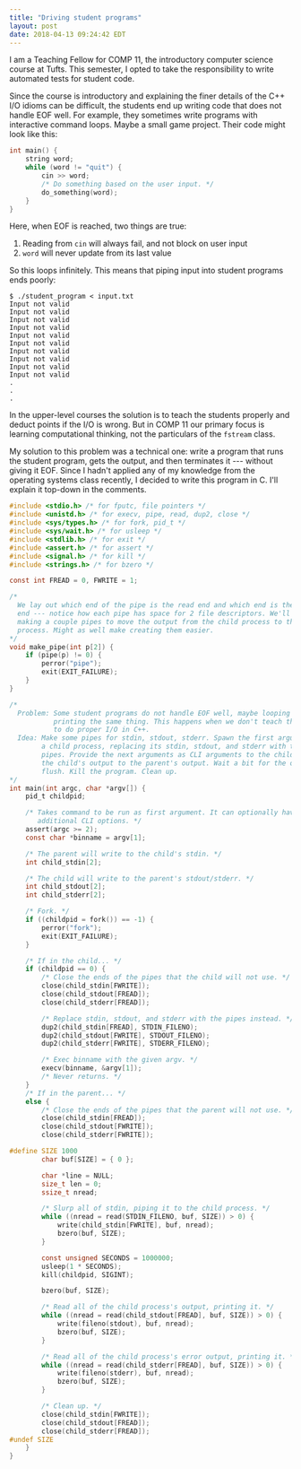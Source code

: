 ```yaml
---
title: "Driving student programs"
layout: post
date: 2018-04-13 09:24:42 EDT
---
```


I am a Teaching Fellow for COMP 11, the introductory computer science course at
Tufts. This semester, I opted to take the responsibility to write automated
tests for student code.

Since the course is introductory and explaining the finer details of the C++
I/O idioms can be difficult, the students end up writing code that does not
handle EOF well. For example, they sometimes write programs with interactive
command loops. Maybe a small game project. Their code might look like this:

```c++
int main() {
    string word;
    while (word != "quit") {
        cin >> word;
        /* Do something based on the user input. */
        do_something(word);
    }
}
```

Here, when EOF is reached, two things are true:

1. Reading from `cin` will always fail, and not block on user input
2. `word` will never update from its last value

So this loops infinitely. This means that piping input into student programs
ends poorly:

```
$ ./student_program < input.txt
Input not valid
Input not valid
Input not valid
Input not valid
Input not valid
Input not valid
Input not valid
Input not valid
Input not valid
Input not valid
.
.
.
```

In the upper-level courses the solution is to teach the students properly and
deduct points if the I/O is wrong. But in COMP 11 our primary focus is learning
computational thinking, not the particulars of the `fstream` class.

My solution to this problem was a technical one: write a program that runs the
student program, gets the output, and then terminates it --- without giving it
EOF. Since I hadn't applied any of my knowledge from the operating systems
class recently, I decided to write this program in C. I'll explain it top-down
in the comments.

```c
#include <stdio.h> /* for fputc, file pointers */
#include <unistd.h> /* for execv, pipe, read, dup2, close */
#include <sys/types.h> /* for fork, pid_t */
#include <sys/wait.h> /* for usleep */
#include <stdlib.h> /* for exit */
#include <assert.h> /* for assert */
#include <signal.h> /* for kill */
#include <strings.h> /* for bzero */

const int FREAD = 0, FWRITE = 1;

/*
  We lay out which end of the pipe is the read end and which end is the write
  end --- notice how each pipe has space for 2 file descriptors. We'll be
  making a couple pipes to move the output from the child process to the parent
  process. Might as well make creating them easier.
*/
void make_pipe(int p[2]) {
    if (pipe(p) != 0) {
        perror("pipe");
        exit(EXIT_FAILURE);
    }
}

/*
  Problem: Some student programs do not handle EOF well, maybe looping forever
           printing the same thing. This happens when we don't teach them how
           to do proper I/O in C++.
  Idea: Make some pipes for stdin, stdout, stderr. Spawn the first argument as
        a child process, replacing its stdin, stdout, and stderr with these
        pipes. Provide the next arguments as CLI arguments to the child. Print
        the child's output to the parent's output. Wait a bit for the output to
        flush. Kill the program. Clean up.
*/
int main(int argc, char *argv[]) {
    pid_t childpid;

    /* Takes command to be run as first argument. It can optionally have
       additional CLI options. */
    assert(argc >= 2);
    const char *binname = argv[1];

    /* The parent will write to the child's stdin. */
    int child_stdin[2];

    /* The child will write to the parent's stdout/stderr. */
    int child_stdout[2];
    int child_stderr[2];

    /* Fork. */
    if ((childpid = fork()) == -1) {
        perror("fork");
        exit(EXIT_FAILURE);
    }

    /* If in the child... */
    if (childpid == 0) {
        /* Close the ends of the pipes that the child will not use. */
        close(child_stdin[FWRITE]);
        close(child_stdout[FREAD]);
        close(child_stderr[FREAD]);

        /* Replace stdin, stdout, and stderr with the pipes instead. */
        dup2(child_stdin[FREAD], STDIN_FILENO);
        dup2(child_stdout[FWRITE], STDOUT_FILENO);
        dup2(child_stderr[FWRITE], STDERR_FILENO);

        /* Exec binname with the given argv. */
        execv(binname, &argv[1]);
        /* Never returns. */
    }
    /* If in the parent... */
    else {
        /* Close the ends of the pipes that the parent will not use. */
        close(child_stdin[FREAD]);
        close(child_stdout[FWRITE]);
        close(child_stderr[FWRITE]);

#define SIZE 1000
        char buf[SIZE] = { 0 };

        char *line = NULL;
        size_t len = 0;
        ssize_t nread;

        /* Slurp all of stdin, piping it to the child process. */
        while ((nread = read(STDIN_FILENO, buf, SIZE)) > 0) {
            write(child_stdin[FWRITE], buf, nread);
            bzero(buf, SIZE);
        }

        const unsigned SECONDS = 1000000;
        usleep(1 * SECONDS);
        kill(childpid, SIGINT);

        bzero(buf, SIZE);

        /* Read all of the child process's output, printing it. */
        while ((nread = read(child_stdout[FREAD], buf, SIZE)) > 0) {
            write(fileno(stdout), buf, nread);
            bzero(buf, SIZE);
        }

        /* Read all of the child process's error output, printing it. */
        while ((nread = read(child_stderr[FREAD], buf, SIZE)) > 0) {
            write(fileno(stderr), buf, nread);
            bzero(buf, SIZE);
        }

        /* Clean up. */
        close(child_stdin[FWRITE]);
        close(child_stdout[FREAD]);
        close(child_stderr[FREAD]);
#undef SIZE
    }
}
```
